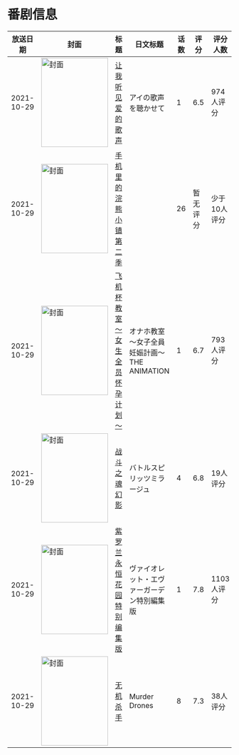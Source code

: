 # 番剧信息

|放送日期|封面|标题|日文标题|话数|评分|评分人数|
|---|---|---|---|---|---|---|
|2021-10-29|<img src="//lain.bgm.tv/pic/cover/c/dd/84/402660_8q5PB.jpg" alt="封面" style="width:150px;height:200px;object-fit:cover;">|[让我听见爱的歌声](https://bangumi.tv/subject/314638)|アイの歌声を聴かせて|1|6.5|974人评分|
|2021-10-29|<img src="//lain.bgm.tv/pic/cover/c/dc/a5/341275_Ks5j3.jpg" alt="封面" style="width:150px;height:200px;object-fit:cover;">|[手机里的浣熊小镇 第二季](https://bangumi.tv/subject/341275)||26|暂无评分|少于10人评分|
|2021-10-29|<img src="/img/no_icon_subject.png" alt="封面" style="width:150px;height:200px;object-fit:cover;">|[飞机杯教室 ～女生全员怀孕计划～](https://bangumi.tv/subject/345527)|オナホ教室 ～女子全員妊娠計画～ THE ANIMATION|1|6.7|793人评分|
|2021-10-29|<img src="//lain.bgm.tv/pic/cover/c/ec/92/354780_Q68Iv.jpg" alt="封面" style="width:150px;height:200px;object-fit:cover;">|[战斗之魂 幻影](https://bangumi.tv/subject/354780)|バトルスピリッツミラージュ|4|6.8|19人评分|
|2021-10-29|<img src="//lain.bgm.tv/pic/cover/c/3c/c3/355109_Ny6R8.jpg" alt="封面" style="width:150px;height:200px;object-fit:cover;">|[紫罗兰永恒花园 特别编集版](https://bangumi.tv/subject/355109)|ヴァイオレット・エヴァーガーデン特別編集版|1|7.8|1103人评分|
|2021-10-29|<img src="//lain.bgm.tv/pic/cover/c/54/ff/446937_1ojQZ.jpg" alt="封面" style="width:150px;height:200px;object-fit:cover;">|[无机杀手](https://bangumi.tv/subject/446937)|Murder Drones|8|7.3|38人评分|
